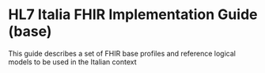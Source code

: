 # HL7 Italia FHIR Implementation Guide (base)
This guide describes a set of FHIR base profiles and reference logical models to be used in the Italian context
